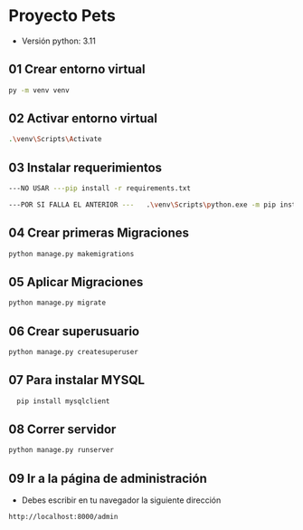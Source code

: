 # Proyecto Pets

- Versión python: 3.11

## 01 Crear entorno virtual

```bash
py -m venv venv
```

## 02 Activar entorno virtual

```bash
.\venv\Scripts\Activate
```

## 03 Instalar requerimientos

```bash
---NO USAR ---pip install -r requirements.txt

---POR SI FALLA EL ANTERIOR ---   .\venv\Scripts\python.exe -m pip install -r requirements.txt
```

## 04 Crear primeras Migraciones

```bash
python manage.py makemigrations
``` 

## 05 Aplicar Migraciones

```bash
python manage.py migrate
```

## 06 Crear superusuario

```bash
python manage.py createsuperuser
```

## 07 Para instalar MYSQL

```bash
  pip install mysqlclient
```

## 08 Correr servidor

```bash
python manage.py runserver
```

## 09 Ir a la página de administración

- Debes escribir en tu navegador la siguiente dirección

```bash
http://localhost:8000/admin
```
